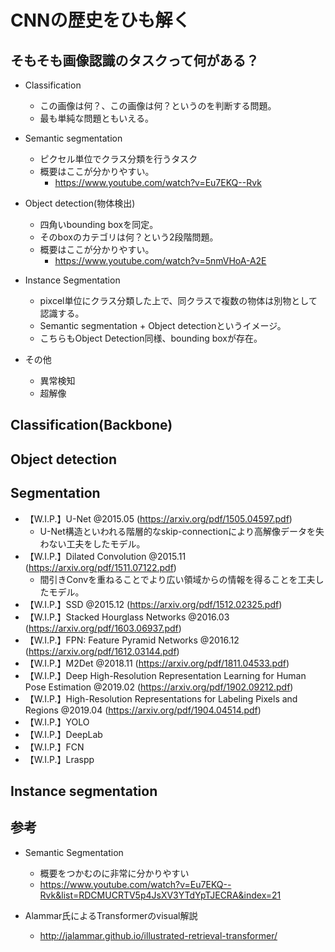 
# CNNの歴史をひも解く

## そもそも画像認識のタスクって何がある？

- Classification
  - この画像は何？、この画像は何？というのを判断する問題。
  - 最も単純な問題ともいえる。

- Semantic segmentation
  - ピクセル単位でクラス分類を行うタスク
  - 概要はここが分かりやすい。
    - https://www.youtube.com/watch?v=Eu7EKQ--Rvk

- Object detection(物体検出)
  - 四角いbounding boxを同定。
  - そのboxのカテゴリは何？という2段階問題。
  - 概要はここが分かりやすい。
    - https://www.youtube.com/watch?v=5nmVHoA-A2E

- Instance Segmentation
  - pixcel単位にクラス分類した上で、同クラスで複数の物体は別物として認識する。
  - Semantic segmentation + Object detectionというイメージ。
  - こちらもObject Detection同様、bounding boxが存在。

- その他
  - 異常検知
  - 超解像

## Classification(Backbone)

[](./cv_history_002_classification.md)

## Object detection

[](./cv_history_003_object_detection.md)



## Segmentation

- 【W.I.P.】U-Net @2015.05 (https://arxiv.org/pdf/1505.04597.pdf)
  - U-Net構造といわれる階層的なskip-connectionにより高解像データを失わない工夫をしたモデル。
- 【W.I.P.】Dilated Convolution @2015.11 (https://arxiv.org/pdf/1511.07122.pdf)
  - 間引きConvを重ねることでより広い領域からの情報を得ることを工夫したモデル。
- 【W.I.P.】SSD @2015.12 (https://arxiv.org/pdf/1512.02325.pdf)
- 【W.I.P.】Stacked Hourglass Networks @2016.03 (https://arxiv.org/pdf/1603.06937.pdf)
- 【W.I.P.】FPN: Feature Pyramid Networks @2016.12 (https://arxiv.org/pdf/1612.03144.pdf)
- 【W.I.P.】M2Det @2018.11 (https://arxiv.org/pdf/1811.04533.pdf)
- 【W.I.P.】Deep High-Resolution Representation Learning for Human Pose Estimation @2019.02 (https://arxiv.org/pdf/1902.09212.pdf)
- 【W.I.P.】High-Resolution Representations for Labeling Pixels and Regions @2019.04 (https://arxiv.org/pdf/1904.04514.pdf)
- 【W.I.P.】YOLO
- 【W.I.P.】DeepLab
- 【W.I.P.】FCN
- 【W.I.P.】Lraspp

## Instance segmentation

## 参考

- Semantic Segmentation
  - 概要をつかむのに非常に分かりやすい
  - https://www.youtube.com/watch?v=Eu7EKQ--Rvk&list=RDCMUCRTV5p4JsXV3YTdYpTJECRA&index=21

- Alammar氏によるTransformerのvisual解説
  - http://jalammar.github.io/illustrated-retrieval-transformer/